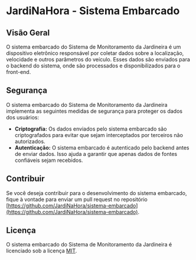 # JardiNaHora - Sistema Embarcado

## Visão Geral

O sistema embarcado do Sistema de Monitoramento da Jardineira é um dispositivo eletrônico responsável por coletar dados sobre a localização, velocidade e outros parâmetros do veículo. Esses dados são enviados para o backend do sistema, onde são processados e disponibilizados para o front-end.

## Segurança

O sistema embarcado do Sistema de Monitoramento da Jardineira implementa as seguintes medidas de segurança para proteger os dados dos usuários:

* **Criptografia:** Os dados enviados pelo sistema embarcado são criptografados para evitar que sejam interceptados por terceiros não autorizados.
* **Autenticação:** O sistema embarcado é autenticado pelo backend antes de enviar dados. Isso ajuda a garantir que apenas dados de fontes confiáveis sejam recebidos.

## Contribuir

Se você deseja contribuir para o desenvolvimento do sistema embarcado, fique à vontade para enviar um pull request no repositório [https://github.com/JardiNaHora/sistema-embarcado](https://github.com/JardiNaHora/sistema-embarcado).

## Licença

O sistema embarcado do Sistema de Monitoramento da Jardineira é licenciado sob a licença [MIT](https://opensource.org/licenses/MIT).
